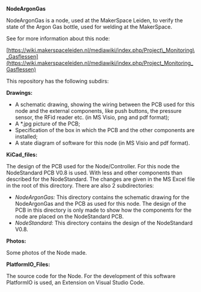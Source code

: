 **NodeArgonGas**

NodeArgonGas is a node, used at the MakerSpace Leiden, to verify the state of the Argon Gas bottle, used for welding at the MakerSpace.

See for more information about this node:

[https://wiki.makerspaceleiden.nl/mediawiki/index.php/Project\_Monitoring\_Gasflessen](https://wiki.makerspaceleiden.nl/mediawiki/index.php/Project_Monitoring_Gasflessen)

This repository has the following subdirs:

**Drawings:**

- A schematic drawing, showing the wiring between the PCB used for this node and the external components, like push buttons, the pressure sensor, the RFid reader etc. (in MS Visio, png and pdf format);
- A \*.jpg picture of the PCB;
- Specification of the box in which the PCB and the other components are installed;
- A state diagram of software for this node (in MS Visio and pdf format).

**KiCad\_files:**

The design of the PCB used for the Node/Controller. For this node the NodeStandard PCB V0.8 is used. With less and other components than described for the NodeStandard. The changes are given in the MS Excel file in the root of this directory. There are also 2 subdirectories:

- _NodeArgonGas:_ This directory contains the schematic drawing for the NodeArgonGas and the PCB as used for this node. The design of the PCB in this directory is only made to show how the components for the node are placed on the NodeStandard PCB.
- _NodeStandard:_ This directory contains the design of the NodeStandard V0.8.

**Photos:**

Some photos of the Node made.

**PlatformIO\_Files:**

The source code for the Node. For the development of this software PlatformIO is used, an Extension on Visual Studio Code.